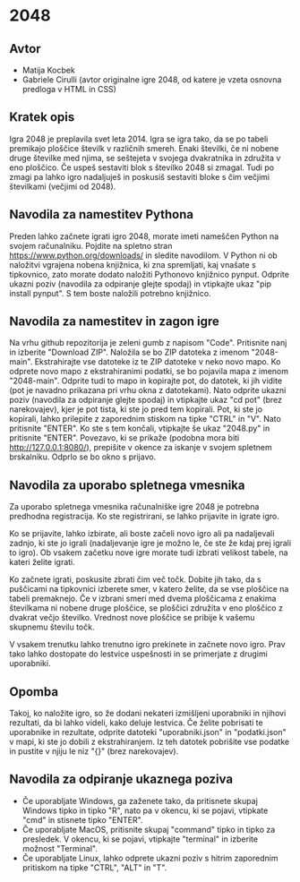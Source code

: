 # 2048

## Avtor

* Matija Kocbek
* Gabriele Cirulli (avtor originalne igre 2048, od katere je vzeta osnovna predloga v HTML in CSS)

## Kratek opis

Igra 2048 je preplavila svet leta 2014. Igra se igra tako, da se po tabeli
premikajo ploščice številk v različnih smereh. Enaki številki, če ni nobene 
druge številke med njima, se seštejeta v svojega dvakratnika in združita v 
eno ploščico. Če uspeš sestaviti blok s številko 2048 si zmagal. Tudi po zmagi 
pa lahko igro nadaljuješ in poskusiš sestaviti bloke s čim večjimi številkami 
(večjimi od 2048).

## Navodila za namestitev Pythona

Preden lahko začnete igrati igro 2048, morate imeti nameščen Python na svojem
računalniku. Pojdite na spletno stran https://www.python.org/downloads/ in 
sledite navodilom. V Python ni ob naložitvi vgrajena nobena knjižnica, ki zna 
spremljati, kaj vnašate s tipkovnico, zato morate dodato naložiti Pythonovo
knjižnico pynput. Odprite ukazni poziv (navodila za odpiranje glejte spodaj) in
vtipkajte ukaz "pip install pynput". S tem boste naložili potrebno knjižnico.

## Navodila za namestitev in zagon igre

Na vrhu github repozitorija je zeleni gumb z napisom "Code". Pritisnite nanj
in izberite "Download ZIP". Naložila se bo ZIP datoteka z imenom "2048-main".
Ekstrahirajte vse datoteke iz te ZIP datoteke v neko novo mapo. Ko odprete
novo mapo z ekstrahiranimi podatki, se bo pojavila mapa z imenom "2048-main".
Odprite tudi to mapo in kopirajte pot, do datotek, ki jih vidite (pot je
navadno prikazana pri vrhu okna z datotekami). Nato odprite ukazni poziv 
(navodila za odpiranje glejte spodaj) in vtipkajte ukaz "cd pot" (brez 
narekovajev), kjer je pot tista, ki ste jo pred tem kopirali. Pot, ki ste jo 
kopirali, lahko prilepite z zaporednim stiskom na tipke "CTRL" in "V". Nato 
pritisnite "ENTER". Ko ste s tem končali, vtipkajte še ukaz "2048.py" in pritisnite "ENTER". Povezavo, ki se prikaže (podobna mora biti http://127.0.0.1:8080/), prepišite v okence 
za iskanje v svojem spletnem brskalniku. Odprlo se bo okno s prijavo.

## Navodila za uporabo spletnega vmesnika

Za uporabo spletnega vmesnika računalniške igre 2048 je potrebna predhodna
registracija. Ko ste registrirani, se lahko prijavite in igrate igro.

Ko se prijavite, lahko izbirate, ali boste začeli novo igro ali pa nadaljevali
zadnjo, ki ste jo igrali (nadaljevanje igre je možno le, če ste že kdaj prej
igrali to igro). Ob vsakem začetku nove igre morate tudi izbrati velikost tabele,
na kateri želite igrati.

Ko začnete igrati, poskusite zbrati čim več točk. Dobite jih tako, da s puščicami
na tipkovnici izberete smer, v katero želite, da se vse ploščice na tabeli
premaknejo. Če v izbrani smeri med dvema ploščicama z enakima številkama ni nobene
druge ploščice, se ploščici združita v eno ploščico z dvakrat večjo številko. 
Vrednost nove ploščice se pribije k vašemu skupnemu številu točk.

V vsakem trenutku lahko trenutno igro prekinete in začnete novo igro. Prav tako
lahko dostopate do lestvice uspešnosti in se primerjate z drugimi uporabniki.

## Opomba

Takoj, ko naložite igro, so že dodani nekateri izmišljeni uporabniki in njihovi
rezultati, da bi lahko videli, kako deluje lestvica. Če želite pobrisati te 
uporabnike in rezultate, odprite datoteki "uporabniki.json" in "podatki.json" 
v mapi, ki ste jo dobili z ekstrahiranjem. Iz teh datotek pobrišite vse podatke 
in pustite v njiju le niz "{}" (brez narekovajev).

## Navodila za odpiranje ukaznega poziva

* Če uporabljate Windows, ga zaženete tako, da pritisnete skupaj Windows tipko 
in tipko "R", nato pa v okencu, ki se pojavi, vtipkate "cmd" in stisnete tipko "ENTER".
* Če uporabljate MacOS, pritisnite skupaj "command" tipko in tipko za presledek. V okencu,
ki se pojavi, vtipkajte "terminal" in izberite možnost "Terminal".
* Če uporabljate Linux, lahko odprete ukazni poziv s hitrim zaporednim pritiskom na
tipke "CTRL", "ALT" in  "T".